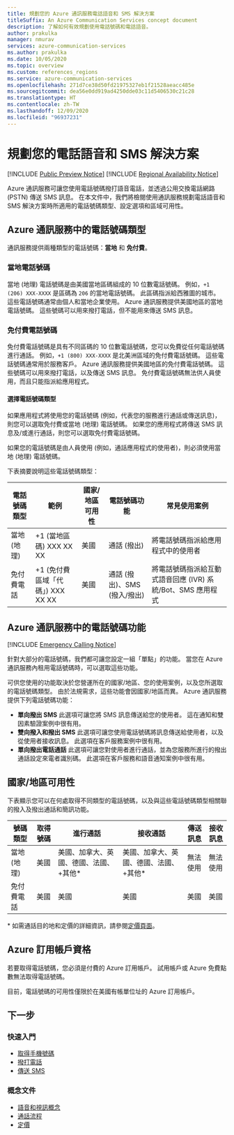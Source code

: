 ```yaml
---
title: 規劃您的 Azure 通訊服務電話語音和 SMS 解決方案
titleSuffix: An Azure Communication Services concept document
description: 了解如何有效規劃使用電話號碼和電話語音。
author: prakulka
manager: nmurav
services: azure-communication-services
ms.author: prakulka
ms.date: 10/05/2020
ms.topic: overview
ms.custom: references_regions
ms.service: azure-communication-services
ms.openlocfilehash: 271d7ce38d50fd21975327eb1f21528aeacc485e
ms.sourcegitcommit: dea56e0dd919ad4250dde03c11d5406530c21c28
ms.translationtype: HT
ms.contentlocale: zh-TW
ms.lasthandoff: 12/09/2020
ms.locfileid: "96937231"
---
```

# <a name="plan-your-telephony-and-sms-solution"></a>規劃您的電話語音和 SMS 解決方案

[!INCLUDE [Public Preview Notice](../../includes/public-preview-include.md)]
[!INCLUDE [Regional Availability Notice](../../includes/regional-availability-include.md)]

Azure 通訊服務可讓您使用電話號碼撥打語音電話，並透過公用交換電話網路 (PSTN) 傳送 SMS 訊息。 在本文件中，我們將檢閱使用通訊服務規劃電話語音和 SMS 解決方案時所適用的電話號碼類型、設定選項和區域可用性。





## <a name="phone-number-types-in-azure-communication-services"></a>Azure 通訊服務中的電話號碼類型
 
通訊服務提供兩種類型的電話號碼：**當地** 和 **免付費**。 

### <a name="local-numbers"></a>當地電話號碼
當地 (地理) 電話號碼是由美國當地區碼組成的 10 位數電話號碼。 例如，`+1 (206) XXX-XXXX` 是區碼為 `206` 的當地電話號碼。 此區碼指派給西雅圖的城市。 這些電話號碼通常由個人和當地企業使用。 Azure 通訊服務提供美國地區的當地電話號碼。 這些號碼可以用來撥打電話，但不能用來傳送 SMS 訊息。 

### <a name="toll-free-numbers"></a>免付費電話號碼
免付費電話號碼是具有不同區碼的 10 位數電話號碼，您可以免費從任何電話號碼進行通話。 例如，`+1 (800) XXX-XXXX` 是北美洲區域的免付費電話號碼。 這些電話號碼通常用於服務客戶。 Azure 通訊服務提供美國地區的免付費電話號碼。 這些號碼可以用來撥打電話，以及傳送 SMS 訊息。 免付費電話號碼無法供人員使用，而且只能指派給應用程式。

#### <a name="choosing-a-phone-number-type"></a>選擇電話號碼類型

如果應用程式將使用您的電話號碼 (例如，代表您的服務進行通話或傳送訊息)，則您可以選取免付費或當地 (地理) 電話號碼。 如果您的應用程式將傳送 SMS 訊息及/或進行通話，則您可以選取免付費電話號碼。

如果您的電話號碼是由人員使用 (例如，通話應用程式的使用者)，則必須使用當地 (地理) 電話號碼。 

下表摘要說明這些電話號碼類型： 

| 電話號碼類型 | 範例                              | 國家/地區可用性    | 電話號碼功能 |常見使用案例                                                                                                     |
| ----------------- | ------------------------------------ | ----------------------- | ------------------------|------------------------------------------------------------------------------------------------------------------- |
| 當地 (地理)        | +1 (當地區碼) XXX XX XX  | 美國                      | 通話 (撥出) | 將電話號碼指派給應用程式中的使用者  |
| 免付費電話         | +1 (免付費區域「代碼」) XXX XX XX | 美國                      | 通話 (撥出)、SMS (撥入/撥出)| 將電話號碼指派給互動式語音回應 (IVR) 系統/Bot、SMS 應用程式                                        |


## <a name="phone-number-features-in-azure-communication-services"></a>Azure 通訊服務中的電話號碼功能 

[!INCLUDE [Emergency Calling Notice](../../includes/emergency-calling-notice-include.md)]

針對大部分的電話號碼，我們都可讓您設定一組「單點」的功能。 當您在 Azure 通訊服務內租用電話號碼時，可以選取這些功能。

可供您使用的功能取決於您營運所在的國家/地區、您的使用案例，以及您所選取的電話號碼類型。 由於法規需求，這些功能會因國家/地區而異。 Azure 通訊服務提供下列電話號碼功能：

- **單向撥出 SMS** 此選項可讓您將 SMS 訊息傳送給您的使用者。 這在通知和雙因素驗證案例中很有用。 
- **雙向撥入和撥出 SMS** 此選項可讓您使用電話號碼將訊息傳送給使用者，以及從使用者接收訊息。 此選項在客戶服務案例中很有用。
- **單向撥出電話通話** 此選項可讓您對使用者進行通話，並為您服務所進行的撥出通話設定來電者識別碼。 此選項在客戶服務和語音通知案例中很有用。

## <a name="countryregion-availability"></a>國家/地區可用性

下表顯示您可以在何處取得不同類型的電話號碼，以及與這些電話號碼類型相關聯的撥入及撥出通話和簡訊功能。

|號碼類型| 取得號碼 | 進行通話                                        | 接收通話                                    |傳送訊息       | 接收訊息 |
|-----------| ------------------ | ---------------------------------------------------  |-------------------------------------------------------|-----------------------|--------|
| 當地 (地理)  | 美國                 | 美國、加拿大、英國、德國、法國、 +其他*| 美國、加拿大、英國、德國、法國、 +其他* |無法使用| 無法使用 |
| 免付費電話 | 美國                 | 美國                                                   | 美國                                                    |美國                | 美國 |

\* 如需通話目的地和定價的詳細資訊，請參閱[定價頁面](../pricing.md)。

## <a name="azure-subscriptions-eligibility"></a>Azure 訂用帳戶資格

若要取得電話號碼，您必須是付費的 Azure 訂用帳戶。 試用帳戶或 Azure 免費點數無法取得電話號碼。 

目前，電話號碼的可用性僅限於在美國有帳單位址的 Azure 訂用帳戶。

## <a name="next-steps"></a>下一步

### <a name="quickstarts"></a>快速入門

- [取得手機號碼](../../quickstarts/telephony-sms/get-phone-number.md)
- [撥打電話](../../quickstarts/voice-video-calling/calling-client-samples.md)
- [傳送 SMS](../../quickstarts/telephony-sms/send.md)

### <a name="conceptual-documentation"></a>概念文件

- [語音和視訊概念](../voice-video-calling/about-call-types.md)
- [通話流程](../call-flows.md)
- [定價](../pricing.md)

